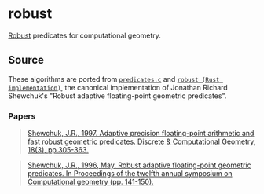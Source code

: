 # robust

[Robust](https://observablehq.com/@mourner/non-robust-arithmetic-as-art) predicates for computational geometry.

## Source
These algorithms are ported from [`predicates.c`](http://www.cs.cmu.edu/afs/cs/project/quake/public/code/predicates.c) and [`robust (Rust implementation)`](https://docs.rs/robust), the canonical implementation of Jonathan Richard Shewchuk's "Robust adaptive floating-point geometric predicates".

### Papers
> [Shewchuk, J.R., 1997. Adaptive precision floating-point arithmetic and fast robust geometric predicates. Discrete & Computational Geometry, 18(3), pp.305-363.](https://link.springer.com/content/pdf/10.1007/PL00009321.pdf)

> [Shewchuk, J.R., 1996, May. Robust adaptive floating-point geometric predicates. In Proceedings of the twelfth annual symposium on Computational geometry (pp. 141-150).](https://dl.acm.org/doi/abs/10.1145/237218.237337)
